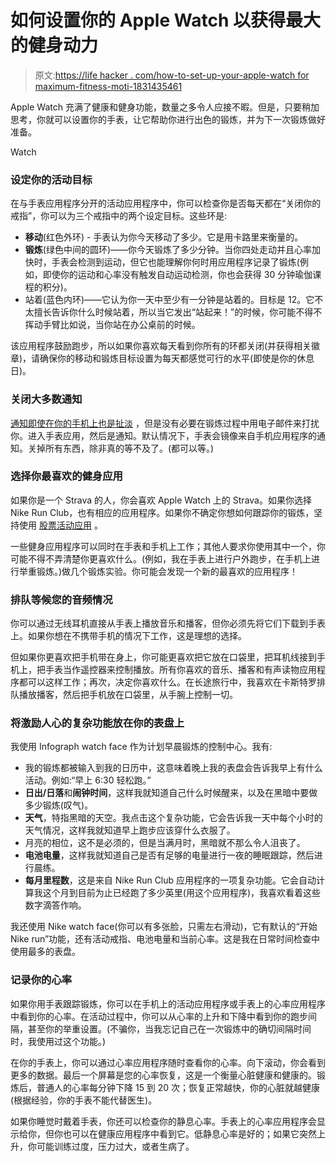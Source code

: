 # 如何设置你的 Apple Watch 以获得最大的健身动力

> 原文:[https://life hacker . com/how-to-set-up-your-apple-watch for maximum-fitness-moti-1831435461](https://lifehacker.com/how-to-set-up-your-apple-watch-for-maximum-fitness-moti-1831435461)

Apple Watch 充满了健康和健身功能，数量之多令人应接不暇。但是，只要稍加思考，你就可以设置你的手表，让它帮助你进行出色的锻炼，并为下一次锻炼做好准备。

Watch

### 设定你的活动目标

在与手表应用程序分开的活动应用程序中，你可以检查你是否每天都在“关闭你的戒指”，你可以为三个戒指中的两个设定目标。这些环是:

*   **移动**(红色外环) - 手表认为你今天移动了多少。它是用卡路里来衡量的。
*   **锻炼**(绿色中间的圆环)——你今天锻炼了多少分钟。当你四处走动并且心率加快时，手表会检测到运动，但它也能理解你何时用应用程序记录了锻炼(例如，即使你的运动和心率没有触发自动运动检测，你也会获得 30 分钟瑜伽课程的积分)。
*   站着(蓝色内环)——它认为你一天中至少有一分钟是站着的。目标是 12。它不太擅长告诉你什么时候站着，所以当它发出“站起来！”的时候，你可能不得不挥动手臂比如说，当你站在办公桌前的时候。

该应用程序鼓励跑步，所以如果你喜欢每天看到你所有的环都关闭(并获得相关徽章)，请确保你的移动和锻炼目标设置为每天都感觉可行的水平(即使是你的休息日)。

### 关闭大多数通知

[通知即使在你的手机上也是扯淡](https://lifehacker.com/your-notifications-are-lying-to-you-1829334172) ，但是没有必要在锻炼过程中用电子邮件来打扰你。进入手表应用，然后是通知。默认情况下，手表会镜像来自手机应用程序的通知。关掉所有东西，除非真的等不及了。(都可以等。)

### 选择你最喜欢的健身应用

如果你是一个 Strava 的人，你会喜欢 Apple Watch 上的 Strava。如果你选择 Nike Run Club，也有相应的应用程序。如果你不确定你想如何跟踪你的锻炼，坚持使用 [股票活动应用](https://lifehacker.com/how-to-track-your-workouts-with-applewatch-1825320413#_ga=2.122484939.1978594188.1546443298-1456718367.1520458611) 。

一些健身应用程序可以同时在手表和手机上工作；其他人要求你使用其中一个，你可能不得不弄清楚你更喜欢什么。(例如，我在手表上进行户外跑步，在手机上进行举重锻炼。)做几个锻炼实验。你可能会发现一个新的最喜欢的应用程序！

### 排队等候您的音频情况

你可以通过无线耳机直接从手表上播放音乐和播客，但你必须先将它们下载到手表上。如果你想在不携带手机的情况下工作，这是理想的选择。

但如果你更喜欢把手机带在身上，你可能更喜欢把它放在口袋里，把耳机线接到手机上，把手表当作遥控器来控制播放。所有你喜欢的音乐、播客和有声读物应用程序都可以这样工作；再次，决定你喜欢什么。在长途旅行中，我喜欢在卡斯特罗排队播放播客，然后把手机放在口袋里，从手腕上控制一切。

### 将激励人心的复杂功能放在你的表盘上

我使用 Infograph watch face 作为计划早晨锻炼的控制中心。我有:

*   我的锻炼都被输入到我的日历中，这意味着晚上我的表盘会告诉我早上有什么活动。例如:“早上 6:30 轻松跑。”
*   **日出/日落**和**闹钟时间**，这样我就知道自己什么时候醒来，以及在黑暗中要做多少锻炼(叹气)。
*   **天气**，特指黑暗的天空。我点击这个复杂功能，它会告诉我一天中每个小时的天气情况，这样我就知道早上跑步应该穿什么衣服了。
*   月亮的相位，这不是必须的，但是当满月时，黑暗就不那么令人沮丧了。
*   **电池电量**，这样我就知道自己是否有足够的电量进行一夜的睡眠跟踪，然后进行晨练。
*   **每月里程数**，这是来自 Nike Run Club 应用程序的一项复杂功能。它会自动计算我这个月到目前为止已经跑了多少英里(用这个应用程序)，我喜欢看着这些数字滴答作响。

我还使用 Nike watch face(你可以有多张脸，只需左右滑动)，它有默认的“开始 Nike run”功能，还有活动戒指、电池电量和当前心率。这是我在日常时间检查中使用最多的表盘。

### 记录你的心率

如果你用手表跟踪锻炼，你可以在手机上的活动应用程序或手表上的心率应用程序中看到你的心率。在活动过程中，你可以从心率的上升和下降中看到你的跑步间隔，甚至你的举重设置。(不骗你，当我忘记自己在一次锻炼中的确切间隔时间时，我使用过这个功能。)

在你的手表上，你可以通过心率应用程序随时查看你的心率。向下滚动，你会看到更多的数据。最后一个屏幕是您的心率恢复，这是一个衡量心脏健康和健康的。锻炼后，普通人的心率每分钟下降 15 到 20 次；恢复正常越快，你的心脏就越健康(根据经验，你的手表不能代替医生)。

如果你睡觉时戴着手表，你还可以检查你的静息心率。手表上的心率应用程序会显示给你，但你也可以在健康应用程序中看到它。低静息心率是好的；如果它突然上升，你可能训练过度，压力过大，或者生病了。